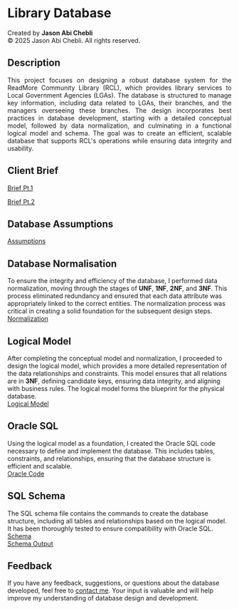 # Library Database

Created by **Jason Abi Chebli**  
© 2025 Jason Abi Chebli. All rights reserved.

## Description
<div style="text-align: justify;">This project focuses on designing a robust database system for the ReadMore Community Library (RCL), which provides library services to Local Government Agencies (LGAs). The database is structured to manage key information, including data related to LGAs, their branches, and the managers overseeing these branches. The design incorporates best practices in database development, starting with a detailed conceptual model, followed by data normalization, and culminating in a functional logical model and schema. The goal was to create an efficient, scalable database that supports RCL's operations while ensuring data integrity and usability.</div>

## Client Brief
[Brief Pt.1](https://github.com/jabichebli/libraryDatabase/blob/main/Brief%20pt.1.pdf)  

[Brief Pt.2](https://github.com/jabichebli/libraryDatabase/blob/main/Brief%20pt.2.pdf)

## Database Assumptions
[Assumptions](https://github.com/jabichebli/libraryDatabase/blob/main/rcl_assumptions.pdf)

## Database Normalisation
To ensure the integrity and efficiency of the database, I performed data normalization, moving through the stages of **UNF**, **1NF**, **2NF**, and **3NF**. This process eliminated redundancy and ensured that each data attribute was appropriately linked to the correct entities. The normalization process was critical in creating a solid foundation for the subsequent design steps.  
[Normalization](https://github.com/jabichebli/libraryDatabase/blob/main/rcl_normalisation.pdf)

## Logical Model
After completing the conceptual model and normalization, I proceeded to design the logical model, which provides a more detailed representation of the data relationships and constraints. This model ensures that all relations are in **3NF**, defining candidate keys, ensuring data integrity, and aligning with business rules. The logical model forms the blueprint for the physical database.  
[Logical Model](https://github.com/jabichebli/libraryDatabase/blob/main/rcl_logical.pdf)

## Oracle SQL
Using the logical model as a foundation, I created the Oracle SQL code necessary to define and implement the database. This includes tables, constraints, and relationships, ensuring that the database structure is efficient and scalable.  
[Oracle Code](https://github.com/jabichebli/libraryDatabase/blob/main/rcl_model.zip)

## SQL Schema
The SQL schema file contains the commands to create the database structure, including all tables and relationships based on the logical model. It has been thoroughly tested to ensure compatibility with Oracle SQL.  
[Schema](https://github.com/jabichebli/libraryDatabase/blob/main/rcl_schema.sql)  
[Schema Output](https://github.com/jabichebli/libraryDatabase/blob/main/rcl_schema_output.txt)

## Feedback
If you have any feedback, suggestions, or questions about the database developed, feel free to [contact me](https://jabichebli.github.io/jabichebli/contact.html). Your input is valuable and will help improve my understanding of database design and development.
